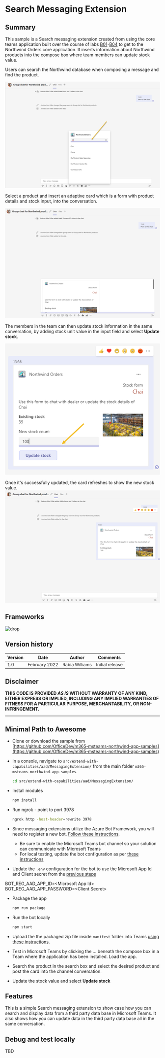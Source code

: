 # Search Messaging Extension

## Summary

This sample is a Search messaging extension created from using the core teams application built over the course of labs [B01](../../../../lab-instructions/bespoke/B01-begin-app.md)-[B04](../../../../lab-instructions/bespoke/B04-after-apply-styling.md) to get to the Northwind Orders core application. It inserts information about Northwind products into the compose box where team members can update stock value.

Users can search the Northwind database when composing a message and find the product.

<img src="../../../../assets/06-004-searchproduct.png?raw=true" alt="Search product"/>

Select a product and insert an adaptive card which is a form with product details and stock input, into the conversation.

<img src="../../../../assets/06-005-previewproduct.png?raw=true" alt="Select product"/>

The members in the team can then update stock information in the same conversation, by adding stock unit value in the input field and select **Update stock**.

<img src="../../../../assets/06-007-updatepdt.png?raw=true" alt="Product update form"/>

Once it's successfully updated, the card refreshes to show the new stock value.
<img src="../../../../assets/06-008-updated.png?raw=true" alt="Product updated"/>

## Frameworks

![drop](https://img.shields.io/badge/Bot&nbsp;Framework-4.7-green.svg)


## Version history

Version|Date|Author|Comments
-------|----|----|--------
1.0|February 2022|Rabia Williams|Initial release

## Disclaimer

**THIS CODE IS PROVIDED *AS IS* WITHOUT WARRANTY OF ANY KIND, EITHER EXPRESS OR IMPLIED, INCLUDING ANY IMPLIED WARRANTIES OF FITNESS FOR A PARTICULAR PURPOSE, MERCHANTABILITY, OR NON-INFRINGEMENT.**

---

## Minimal Path to Awesome

- Clone or download the sample from [https://github.com/OfficeDev/m365-msteams-northwind-app-samples](https://github.com/OfficeDev/m365-msteams-northwind-app-samples)

- In a console, navigate to `src/extend-with-capabilities/aad/MessagingExtension/` from the main folder `m365-msteams-northwind-app-samples`.

    ```bash
    cd src/extend-with-capabilities/aad/MessagingExtension/
    ```

- Install modules

    ```bash
    npm install
    ```

- Run ngrok - point to port 3978

    ```bash
    ngrok http -host-header=rewrite 3978
    ```

- Since messaging extensions utilize the Azure Bot Framework, you will need to register a new bot. 
[Follow these instructions](https://github.com/OfficeDev/m365-msteams-northwind-app-samples/blob/main/lab-instructions/aad/MessagingExtension.md#step-1-register-your-web-service-as-an-azure-bot-in-the-bot-framework-in-azure-portal).
  - Be sure to enable the Microsoft Teams bot channel so your solution can communicate with Microsoft Teams
  - For local testing, update the bot configuration as per [these instructions](https://github.com/OfficeDev/m365-msteams-northwind-app-samples/blob/main/lab-instructions/aad/MessagingExtension.md#step-3-update-the-bot-registration-configuration)

- Update the `.env` configuration for the bot to use the Microsoft App Id and Client secret from the [previous steps](https://github.com/OfficeDev/m365-msteams-northwind-app-samples/blob/main/lab-instructions/aad/MessagingExtension.md#step-1-register-your-web-service-as-an-azure-bot-in-the-bot-framework-in-azure-portal)

BOT_REG_AAD_APP_ID=&lt;Microsoft App Id&gt;
BOT_REG_AAD_APP_PASSWORD=&lt;Client Secret&gt;


- Package the app

    ```bash
    npm run package
    ```

- Run the bot locally
    ```bash
    npm start
    ```

- Upload the the packaged zip file inside `manifest` folder into Teams [using these instructions](https://docs.microsoft.com/en-us/microsoftteams/platform/concepts/deploy-and-publish/apps-upload).

- Test in Microsoft Teams by clicking the ... beneath the compose box in a Team where the application has been installed. Load the app.
- Search the product in the search box and select the desired product and post the card into the channel conversation.
- Update the stock value and select **Update stock**

## Features

This is a simple Search messaging extension to show case how you can search and display data from a third party data base in Microsoft Teams. It also shows how you can update data in the third party data base all in the same conversation.

## Debug and test locally

TBD